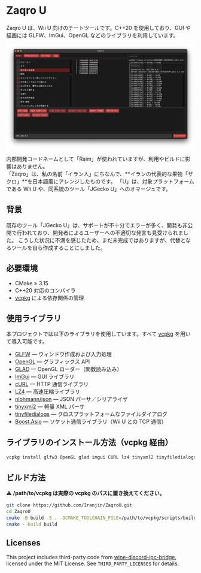 # Zaqro U

Zaqro U は、Wii U 向けのチートツールです。C++20 を使用しており、GUI や描画には GLFW、ImGui、OpenGL などのライブラリを利用しています。

![Zaqro U GUI スクリーンショット](res/images/Screenshot.png) 
 
内部開発コードネームとして「Raim」が使われていますが、利用やビルドに影響はありません。  
「Zaqro」は、私の名前「イラン人」にちなんで、**イランの代表的な果物「ザクロ」**を日本語風にアレンジしたものです。
「U」は、対象プラットフォームである Wii U や、同系統のツール「JGecko U」へのオマージュです。

## 背景
既存のツール「JGecko U」は、サポートが不十分でエラーが多く、開発も非公開で行われており、開発者によるユーザーへの不適切な発言も見受けられました。
こうした状況に不満を感じたため、まだ未完成ではありますが、代替となるツールを自ら作成することにしました。

## 必要環境

- CMake ≥ 3.15  
- C++20 対応のコンパイラ  
- [vcpkg](https://github.com/microsoft/vcpkg) による依存関係の管理

## 使用ライブラリ

本プロジェクトでは以下のライブラリを使用しています。すべて [vcpkg](https://github.com/microsoft/vcpkg) を用いて導入可能です。

- [GLFW](https://www.glfw.org/) — ウィンドウ作成および入力処理  
- [OpenGL](https://www.opengl.org/) — グラフィックス API  
- [GLAD](https://github.com/Dav1dde/glad) — OpenGL ローダー（関数読み込み）  
- [ImGui](https://github.com/ocornut/imgui) — GUI ライブラリ  
- [cURL](https://curl.se/libcurl/) — HTTP 通信ライブラリ  
- [LZ4](https://github.com/lz4/lz4) — 高速圧縮ライブラリ  
- [nlohmann/json](https://github.com/nlohmann/json) — JSON パーサ／シリアライザ  
- [tinyxml2](https://github.com/leethomason/tinyxml2) — 軽量 XML パーサ  
- [tinyfiledialogs](https://sourceforge.net/projects/tinyfiledialogs/) — クロスプラットフォームなファイルダイアログ  
- [Boost.Asio](https://www.boost.org/doc/libs/release/libs/asio/) — ソケット通信ライブラリ（Wii U との TCP 通信）

## ライブラリのインストール方法（vcpkg 経由）
```bash
vcpkg install glfw3 OpenGL glad imgui CURL lz4 tinyxml2 tinyfiledialogs boost-asio nlohmann-json
```

## ビルド方法

⚠️ **/path/to/vcpkg は実際の vcpkg のパスに置き換えてください。**

```bash
git clone https://github.com/Iranjin/ZaqroU.git
cd ZaqroU
cmake -B build -S . -DCMAKE_TOOLCHAIN_FILE=/path/to/vcpkg/scripts/buildsystems/vcpkg.cmake
cmake --build build
```

## Licenses

This project includes third-party code from [wine-discord-ipc-bridge](https://github.com/0e4ef622/wine-discord-ipc-bridge),
licensed under the MIT License. See `THIRD_PARTY_LICENSES` for details.
